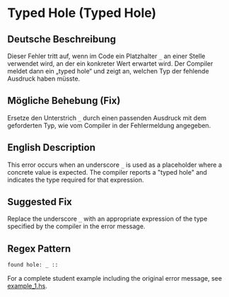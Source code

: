 # Typed Hole (Typed Hole)

## Deutsche Beschreibung
Dieser Fehler tritt auf, wenn im Code ein Platzhalter `_` an einer Stelle verwendet wird, an der ein konkreter Wert erwartet wird. Der Compiler meldet dann ein „typed hole“ und zeigt an, welchen Typ der fehlende Ausdruck haben müsste.

## Mögliche Behebung (Fix)
Ersetze den Unterstrich `_` durch einen passenden Ausdruck mit dem geforderten Typ, wie vom Compiler in der Fehlermeldung angegeben.

## English Description
This error occurs when an underscore `_` is used as a placeholder where a concrete value is expected. The compiler reports a "typed hole" and indicates the type required for that expression.

## Suggested Fix
Replace the underscore `_` with an appropriate expression of the type specified by the compiler in the error message.


## Regex Pattern
```python
found hole: _ ::
```

For a complete student example including the original error message, see [example_1.hs](./example_1.hs).
